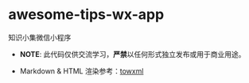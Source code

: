 # awesome-tips-wx-app
知识小集微信小程序

* **NOTE**: 此代码仅供交流学习，**严禁**以任何形式独立发布或用于商业用途。

* Markdown & HTML 渲染参考：[towxml](https://github.com/sbfkcel/towxml)
